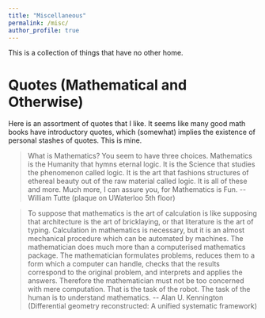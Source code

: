 ```yaml
---
title: "Miscellaneous"
permalink: /misc/
author_profile: true
---
```


This is a collection of things that have no other home.

Quotes (Mathematical and Otherwise)
=====
Here is an assortment of quotes that I like. It seems like many good math books have introductory quotes, which (somewhat) implies the existence of personal stashes of quotes. This is mine.

>What is Mathematics? You seem to have three choices. Mathematics is the Humanity that hymns eternal logic. It is the Science that studies the phenomenon called logic. It is the art that fashions structures of ethereal beauty out of the raw material called logic. It is all of these and more. Much more, I can assure you, for Mathematics is Fun.
-- William Tutte (plaque on UWaterloo 5th floor)

>To suppose that mathematics is the art of calculation is like supposing that architecture is the art of
bricklaying, or that literature is the art of typing. Calculation in mathematics is necessary, but it is an
almost mechanical procedure which can be automated by machines. The mathematician does much more
than a computerised mathematics package. The mathematician formulates problems, reduces them to a form
which a computer can handle, checks that the results correspond to the original problem, and interprets and
applies the answers. Therefore the mathematician must not be too concerned with mere computation. That
is the task of the robot. The task of the human is to understand mathematics.
-- Alan U. Kennington (Differential geometry reconstructed: A unified systematic framework)
